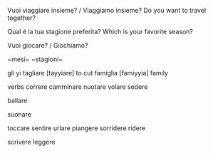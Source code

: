 Vuoi viaggiare insieme? / Viaggiamo insieme?        Do you want to travel together?

Qual é la tua stagione preferita?                   Which is your favorite season?

Vuoi giocare? / Giochiamo?

~mesi~
~stagioni~


gli yi
tagliare [tayyiare] to cut
famiglia [famiyyia] family


verbs
correre
camminare
nuotare
volare
sedere

ballare

suonare

toccare
sentire
urlare
piangere
sorridere
ridere

scrivere
leggere

